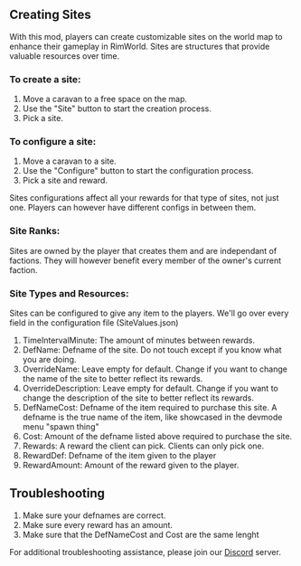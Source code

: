 ## Creating Sites

With this mod, players can create customizable sites on the world map to enhance their gameplay in RimWorld. Sites are structures that provide valuable resources over time.

### To create a site:

1. Move a caravan to a free space on the map.
2. Use the "Site" button to start the creation process.
3. Pick a site.

### To configure a site:
1. Move a caravan to a site.
2. Use the "Configure" button to start the configuration process.
3. Pick a site and reward.

Sites configurations affect all your rewards for that type of sites, not just one. Players can however have different configs in between them.

### Site Ranks:

Sites are owned by the player that creates them and are independant of factions. They will however benefit every member of the owner's current faction.

### Site Types and Resources:

Sites can be configured to give any item to the players. We'll go over every field in the configuration file (SiteValues.json)
1. TimeIntervalMinute: The amount of minutes between rewards.
2. DefName: Defname of the site. Do not touch except if you know what you are doing.
3. OverrideName: Leave empty for default. Change if you want to change the name of the site to better reflect its rewards.
4. OverrideDescription: Leave empty for default. Change if you want to change the description of the site to better reflect its rewards.
5. DefNameCost: Defname of the item required to purchase this site. A defname is the true name of the item, like showcased in the devmode menu "spawn thing"
6. Cost: Amount of the defname listed above required to purchase the site.
7. Rewards: A reward the client can pick. Clients can only pick one.
8. RewardDef: Defname of the item given to the player
9. RewardAmount: Amount of the reward given to the player.

## Troubleshooting
1. Make sure your defnames are correct.
2. Make sure every reward has an amount.
3. Make sure that the DefNameCost and Cost are the same lenght
   
For additional troubleshooting assistance, please join our [Discord](https://discord.gg/yUF2ec8Vt8) server.
